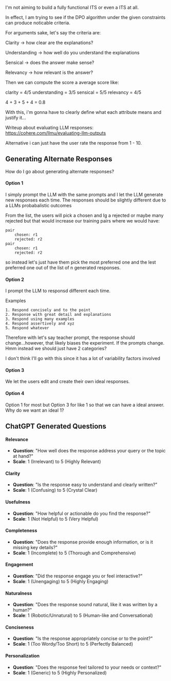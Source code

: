 I'm not aiming to build a fully functional ITS or even a ITS at all.

In effect, I am trying to see if the DPO algorithm under the given constraints can produce noticable criteria.

For arguments sake, let's say the criteria are:

Clarity -> how clear are the explanations? 

Understanding -> how well do you understand the explanations

Sensical -> does the answer make sense?

Relevancy -> how relevant is the answer?

Then we can compute the score a average score like:

clarity = 4/5
understanding = 3/5
sensical = 5/5
relevancy = 4/5

4 + 3 + 5 + 4 = 0.8

With this, i'm gonna have to clearly define what each attribute means and justify it...

Writeup about evaluating LLM responses: https://cohere.com/llmu/evaluating-llm-outputs

Alternative i can just have the user rate the response from 1 - 10. 

## Generating Alternate Responses

How do I go about generating alternate responses? 

#### Option 1

I simply prompt the LLM with the same prompts and I let the LLM generate new responses each time. The responses should be slightly different due to a LLMs probabalistic outcomes

From the list, the users will pick a chosen and Ig a rejected or maybe many rejected but that would increase our training pairs where we would have:

```
pair
	chosen: r1
	rejected: r2
pair
	chosen: r1
	rejected: r2
```

so instead let's just have them pick the most preferred one and the lest preferred one out of the list of n generated responses.
#### Option 2

I prompt the LLM to responsd different each time.

Examples

```
1. Respond concisely and to the point
2. Response with great detail and explanations
3. Respond using many examples 
4. Respond assertively and xyz
5. Respond whatever
```

Therefore with let's say teacher prompt, the response should change...however, that likely biases the experiment. If the prompts change. Hmm instead we should just have 2 categories? 

I don't think I'll go with this since it has a lot of variability factors involved
#### Option 3

We let the users edit and create their own ideal responses.

#### Option 4

Option 1 for most but Option 3 for like 1 so that we can have a ideal answer. Why do we want an ideal 1?

## ChatGPT Generated Questions
#### Relevance
- **Question**: "How well does the response address your query or the topic at hand?"
- **Scale**: 1 (Irrelevant) to 5 (Highly Relevant)
#### Clarity
- **Question**: "Is the response easy to understand and clearly written?"
- **Scale**: 1 (Confusing) to 5 (Crystal Clear)
#### Usefulness
- **Question**: "How helpful or actionable do you find the response?"
- **Scale**: 1 (Not Helpful) to 5 (Very Helpful)
#### Completeness
- **Question**: "Does the response provide enough information, or is it missing key details?"
- **Scale**: 1 (Incomplete) to 5 (Thorough and Comprehensive)
#### Engagement
- **Question**: "Did the response engage you or feel interactive?"
- **Scale**: 1 (Unengaging) to 5 (Highly Engaging)
#### Naturalness
- **Question**: "Does the response sound natural, like it was written by a human?"
- **Scale**: 1 (Robotic/Unnatural) to 5 (Human-like and Conversational)
#### Conciseness
- **Question**: "Is the response appropriately concise or to the point?"
- **Scale**: 1 (Too Wordy/Too Short) to 5 (Perfectly Balanced)
#### Personalization
- **Question**: "Does the response feel tailored to your needs or context?"
- **Scale**: 1 (Generic) to 5 (Highly Personalized)


